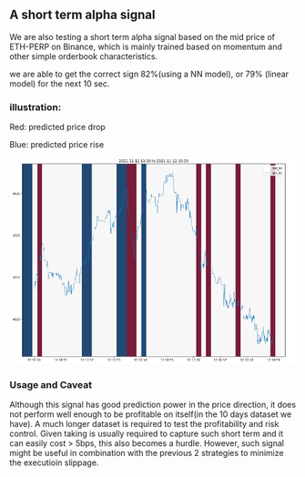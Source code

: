 ## A short term alpha signal

We are also testing a short term alpha signal based on the mid price of ETH-PERP on Binance, which is mainly trained based on momentum and other simple orderbook characteristics. 

we are able to get the correct sign 82%(using a NN model), or 79% (linear model) for the next 10 sec.

### illustration:

Red: predicted price drop

Blue: predicted price rise

![Happy Christmas](fv_signal_w3.PNG)

### Usage and Caveat

Although this signal has good prediction power in the price direction, it does not perform well enough to be profitable on itself(in the 10 days dataset we have). A much longer dataset is required to test the profitability and risk control. Given taking is usually required to capture such short term and it can easily cost > 5bps, this also becomes a hurdle. However, such signal might be useful in combination with the previous 2 strategies to minimize the executioin slippage. 
